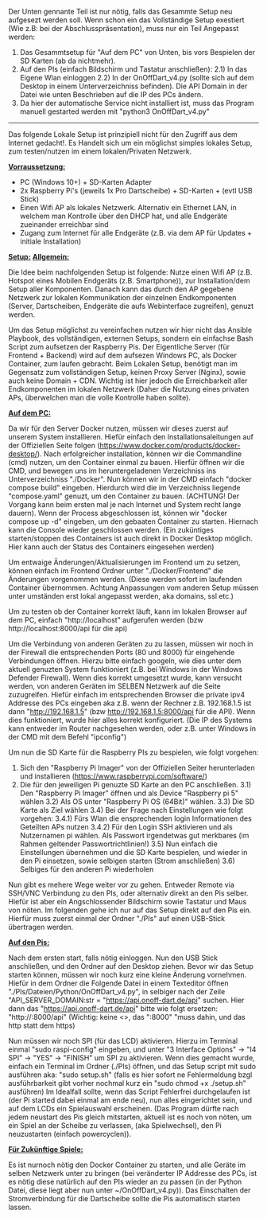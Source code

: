 Der Unten gennante Teil ist nur nötig, falls das Gesammte Setup neu aufgesezt werden soll. 
Wenn schon ein das Vollständige Setup exestiert (Wie z.B: bei der Abschlusspräsentation), muss nur ein Teil Angepasst werden:
1) Das Gesammtsetup für "Auf dem PC" von Unten, bis vors Bespielen der SD Karten (ab da nichtmehr).
2) Auf den PIs (einfach Bildschirm und Tastatur anschließen):
2.1) In das Eigene Wlan einloggen
2.2) In der OnOffDart_v4.py (sollte sich auf dem Desktop in einem Unterverzeichniss befinden). Die API Domain in der Datei wie unten Beschrieben auf die IP des PCs ändern.
3) Da hier der automatische Service nicht installiert ist, muss das Program manuell gestarted werden mit "python3 OnOffDart_v4.py"




----------------------------------------------------------------------------------------------------------------------------


Das folgende Lokale Setup ist prinzipiell nicht für den Zugriff aus dem Internet gedacht!. Es Handelt sich um ein möglichst simples lokales Setup, zum testen/nutzen im einem lokalen/Privaten Netzwerk.

**<ins>Vorraussetzung:</ins>**

- PC (Windows 10+) + SD-Karten Adapter
- 2x Raspberry Pi's (jeweils 1x Pro Dartscheibe) + SD-Karten + (evtl USB Stick)
- Einen Wifi AP als lokales Netzwerk. Alternativ ein Ethernet LAN, in welchem man Kontrolle über den DHCP hat, und alle Endgeräte zueinander erreichbar sind
- Zugang zum Internet für alle Endgeräte (z.B. via dem AP für Updates + initiale Installation)



**<ins>Setup:</ins>**
**<ins>Allgemein:</ins>**

Die Idee beim nachfolgenden Setup ist folgende:
Nutze einen Wifi AP (z.B. Hotspot eines Mobilen Endgeräts (z.B. Smartphone)), zur Installation/dem Setup aller Komponenten. Danach kann das durch den AP gegebene Netzwerk zur lokalen Kommunikation der einzelnen Endkomponenten (Server, Dartscheiben, Endgeräte die aufs Webinterface zugreifen), genuzt werden.

Um das Setup möglichst zu vereinfachen nutzen wir hier nicht das Ansible Playbook, des vollständigen, externen Setups, sondern ein einfachse Bash Script zum aufsetzen der Raspberry Pis.
Der Eigentliche Server (für Frontend + Backend) wird auf dem aufsezen Windows PC, als Docker Container, zum laufen gebracht. 
Beim Lokalen Setup, benötigt man im Gegensatz zum vollständigen Setup, keinen Proxy Server (Nginx), sowie auch keine Domain + CDN. 
Wichtig ist hier jedoch die Erreichbarkeit aller Endkomponenten im lokalen Netzwerk (Daher die Nutzung eines privaten APs, überwelchen  man  die volle Kontrolle haben sollte). 



**<ins>Auf dem PC:</ins>**

Da wir für den Server Docker nutzen, müssen wir dieses zuerst auf unserem System installieren. Hiefür einfach den Installationsaleitungen auf der Offiziellen Seite folgen (https://www.docker.com/products/docker-desktop/).
Nach erfolgreicher installation, können wir die Commandline (cmd) nutzen, um den Container einmal zu bauen. Hierfür öffnen wir die CMD, und bewegen uns im heruntergeladenen Verzeichniss ins Unterverzeichniss "./Docker".
Nun können wir in der CMD einfach "docker compose build" eingeben. Hierdurch wird die im Verzeichniss liegende "compose.yaml" genuzt, um den Container zu bauen. (ACHTUNG! Der Vorgang kann beim ersten mal je nach Internet und System recht lange dauern).
Wenn der Process abgeschlossen ist, können wir "docker compose up -d" eingeben, um den gebaaten Container zu starten.
Hiernach kann die Console wieder geschlossen werden. (Ein zuküntiges starten/stoppen des Containers ist auch direkt in Docker Desktop möglich. Hier kann auch der Status des Containers eingesehen werden)

Um entwaige Änderungen/Aktualisierungen im Frontend um zu setzen, können einfach im Frontend Ordner unter "./Docker/Frontend" die Änderungen vorgenommen werden. (Diese werden sofort im laufenden Container übernommen. Achtung Anpassungen vom anderen Setup müssen unter umständen erst lokal angepasst werden, aka domains, ssl etc.)

Um zu testen ob der Container korrekt läuft, kann im lokalen Browser auf dem PC, einfach "http://localhost" aufgerufen werden (bzw http://localhost:8000/api für die api)

Um die Verbindung von anderen Geräten zu zu lassen, müssen wir noch in der Firewall die entsprechenden Ports (80 und 8000) für eingehende Verbindungen öffnen. Hierzu bitte einfach googeln, wie dies unter dem aktuell genuzten System funktioniert (z.B. bei Windows in der Windows Defender Firewall).
Wenn dies korrekt umgesetzt wurde, kann versucht werden, von anderen Geräten im SELBEN Netzwerk auf die Seite zuzugreifen. Hiefür einfach im entsprechenden Browser die private ipv4 Addresse des PCs eingeben aka z.B. wenn der Rechner z.B. 192.168.1.5 ist dann "http://192.168.1.5" (bzw http://192.168.1.5:8000/api für die API). Wenn dies funktioniert, wurde hier alles korrekt konfiguriert.
(Die IP des Systems kann entweder im Router nachgesehen werden, oder z.B. unter Windows in der CMD mit dem Befehl "ipconfig")

Um nun die SD Karte für die Raspberry PIs zu bespielen, wie folgt vorgehen: 
1) Sich den "Raspberry Pi Imager" von der Offiziellen Seiter herunterladen und installieren (https://www.raspberrypi.com/software/)
2) Die für den jeweiligen Pi genuzte SD Karte an den PC anschließen.
3.1) Den "Raspberry Pi Imager" öffnen und als Device "Raspberry pi 5" wählen
3.2) Als OS unter "Raspberry Pi OS (64Bit)" wählen.
3.3) Die SD Karte als Ziel wählen
3.4) Bei der Frage nach Einstellungen wie folgt vorgehen:
3.4.1) Fürs Wlan die ensprechenden login Informationen des Geteilten APs nutzen
3.4.2) Für den Login SSH aktivieren und als Nutzernamen pi wählen. Als Passwort irgendetwas gut merkbares (im Rahmen geltender Passwortrichtlinien!)
3.5) Nun einfach die Einstellungen übernehmen und die SD Karte bespielen, und wieder in den Pi einsetzen, sowie selbigen starten (Strom anschließen)
3.6) Selbiges für den anderen Pi wiederholen


Nun gibt es mehere Wege weiter vor zu gehen. Entweder Remote via SSH/VNC Verbindung zu den PIs, oder alternativ direkt an den Pis selber. Hiefür ist aber ein Angschlossender Bildschirm sowie Tastatur und Maus von nöten. Im folgenden gehe ich nur auf das Setup direkt auf den Pis ein.
Hierfür muss zuerst einmal der Ordner "./PIs" auf einen USB-Stick übertragen werden.



**<ins>Auf den Pis:</ins>**

Nach dem ersten start, falls nötig einloggen. 
Nun den USB Stick anschließen, und den Ordner auf den Desktop ziehen.
Bevor wir das Setup starten können, müssen wir noch kurz eine kleine Änderung vornehmen. Hiefür in dem Ordner die Folgende Datei in einem Texteditor öffnen "./PIs/Dateien/Python/OnOffDart_v4.py", in selbiger nach der Zeile "API_SERVER_DOMAIN:str = "https://api.onoff-dart.de/api" suchen. Hier dann das "https://api.onoff-dart.de/api" bitte wie folgt ersetzen: "http://<HIER BITTE DIE IP ADDRESSE DES PCs>:8000/api" (Wichtig: keine <>, das ":8000" "muss dahin, und das http statt dem https)

Nun müssen wir noch SPI (für das LCD) aktivieren. Hierzu im Terminal einmal "sudo raspi-config" eingeben, und unter 
"3 Interface Options" -> "I4 SPI" -> "YES" -> "FINISH" um SPI zu aktivieren.
Wenn dies gemacht wurde, einfach ein Terminal im Ordner (./PIs) öffnen, und das Setup script mit sudo ausführen aka: "sudo setup.sh" (falls es hier sofort ne Fehlermeldung bzgl ausführbarkeit gibt vorher nochmal kurz ein "sudo chmod +x ./setup.sh" ausführen)
Im Idealfall sollte, wenn das Script Fehlerfrei durchgelaufen ist (der Pi started dabei einmal am ende neu), nun alles eingerichtet sein, und auf dem LCDs ein Spielauswahl erscheinen.
(Das Program dürfte nach jedem neustart des Pis gleich mitstarten, aktuell ist es noch von nöten, um ein Spiel an der Scheibe zu verlassen, (aka Spielwechsel), den Pi neuzustarten (einfach powercyclen)).




**<ins>Für Zukünftige Spiele:</ins>**

Es ist nurnoch nötig den Docker Container zu starten, und alle Geräte im selben Netzwerk unter zu bringen (bei veränderter IP Addresse des PCs, ist es nötig diese natürlich auf den PIs wieder an zu passen (in der Python Datei, diese liegt aber nun unter ~/OnOffDart_v4.py)).
Das Einschalten der Stromverbindung für die Dartscheibe sollte die Pis automatisch starten lassen.
